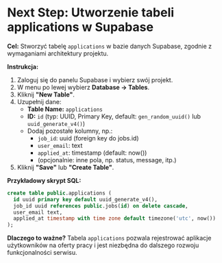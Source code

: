 # Next Step: Utworzenie tabeli applications w Supabase

**Cel:**
Stworzyć tabelę `applications` w bazie danych Supabase, zgodnie z wymaganiami architektury projektu.

**Instrukcja:**
1. Zaloguj się do panelu Supabase i wybierz swój projekt.
2. W menu po lewej wybierz **Database → Tables**.
3. Kliknij **"New Table"**.
4. Uzupełnij dane:
   - **Table Name:** `applications`
   - **ID:** `id` (typ: UUID, Primary Key, default: `gen_random_uuid()` lub `uuid_generate_v4()`)
   - Dodaj pozostałe kolumny, np.:
     - `job_id`: uuid (foreign key do jobs.id)
     - `user_email`: text
     - `applied_at`: timestamp (default: now())
     - (opcjonalnie: inne pola, np. status, message, itp.)
5. Kliknij **"Save"** lub **"Create Table"**.

**Przykładowy skrypt SQL:**

```sql
create table public.applications (
  id uuid primary key default uuid_generate_v4(),
  job_id uuid references public.jobs(id) on delete cascade,
  user_email text,
  applied_at timestamp with time zone default timezone('utc', now())
);
```

**Dlaczego to ważne?**
Tabela `applications` pozwala rejestrować aplikacje użytkowników na oferty pracy i jest niezbędna do dalszego rozwoju funkcjonalności serwisu. 